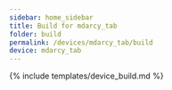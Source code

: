 ```yaml
---
sidebar: home_sidebar
title: Build for mdarcy_tab
folder: build
permalink: /devices/mdarcy_tab/build
device: mdarcy_tab
---
```

{% include templates/device_build.md %}
